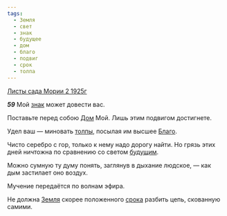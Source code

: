 ```yaml
---
tags:
  - Земля
  - свет
  - знак
  - будущее
  - дом
  - благо
  - подвиг
  - срок
  - толпа
---
```


[Листы сада Мории 2 1925г](https://127.0.0.1:4002/agni/1925)

___59___
Мой [знак](../../../tags/#знак) может довести вас.   

Поставьте перед собою [Дом](../../../tags/#дом) Мой. Лишь этим подвигом достигнете.   

Удел ваш — миновать [толпы](../../../tags/#толпа), посылая им высшее [Благо](../../../tags/#благо).   

Чисто серебро с гор, только к нему надо дорогу найти. Но грязь этих дней ничтожна по сравнению со светом [будущим](../../../tags/#будущее).   

Можно сумную ту думу понять, заглянув в дыхание людское, — как дым застилает оно воздух.   

Мучение передаётся по волнам эфира.   

Не должна [Земля](../../../tags/#Земля) скорее положенного [срока](../../../tags/#срок) разбить цепь, скованную самими.   

